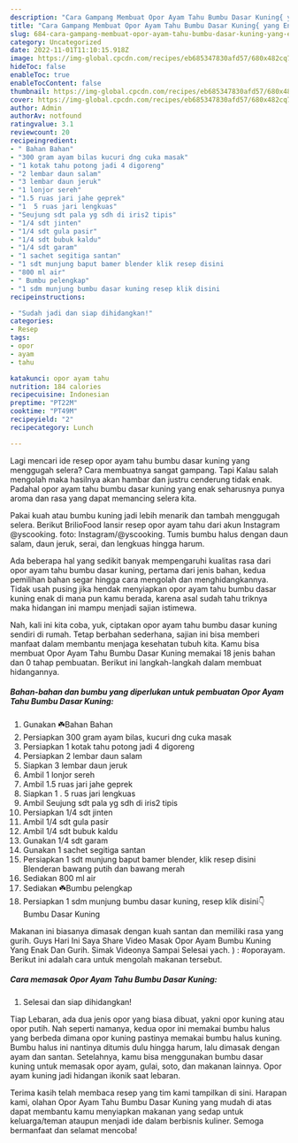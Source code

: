 ```yaml
---
description: "Cara Gampang Membuat Opor Ayam Tahu Bumbu Dasar Kuning{ yang Enak Banget,  Menu Buat lebaran"
title: "Cara Gampang Membuat Opor Ayam Tahu Bumbu Dasar Kuning{ yang Enak Banget,  Menu Buat lebaran"
slug: 684-cara-gampang-membuat-opor-ayam-tahu-bumbu-dasar-kuning-yang-enak-banget-menu-buat-lebaran
category: Uncategorized
date: 2022-11-01T11:10:15.918Z
image: https://img-global.cpcdn.com/recipes/eb685347830afd57/680x482cq70/opor-ayam-tahu-bumbu-dasar-kuning-foto-resep-utama.jpg
hideToc: false
enableToc: true
enableTocContent: false
thumbnail: https://img-global.cpcdn.com/recipes/eb685347830afd57/680x482cq70/opor-ayam-tahu-bumbu-dasar-kuning-foto-resep-utama.jpg
cover: https://img-global.cpcdn.com/recipes/eb685347830afd57/680x482cq70/opor-ayam-tahu-bumbu-dasar-kuning-foto-resep-utama.jpg
author: Admin
authorAv: notfound
ratingvalue: 3.1
reviewcount: 20
recipeingredient:
- " Bahan Bahan"
- "300 gram ayam bilas kucuri dng cuka masak"
- "1 kotak tahu potong jadi 4 digoreng"
- "2 lembar daun salam"
- "3 lembar daun jeruk"
- "1 lonjor sereh"
- "1.5 ruas jari jahe geprek"
- "1  5 ruas jari lengkuas"
- "Seujung sdt pala yg sdh di iris2 tipis"
- "1/4 sdt jinten"
- "1/4 sdt gula pasir"
- "1/4 sdt bubuk kaldu"
- "1/4 sdt garam"
- "1 sachet segitiga santan"
- "1 sdt munjung baput bamer blender klik resep disini                      Blenderan bawang putih dan bawang merah"
- "800 ml air"
- " Bumbu pelengkap"
- "1 sdm munjung bumbu dasar kuning resep klik disini                      Bumbu Dasar Kuning"
recipeinstructions:

- "Sudah jadi dan siap dihidangkan!"
categories:
- Resep
tags:
- opor
- ayam
- tahu

katakunci: opor ayam tahu 
nutrition: 184 calories
recipecuisine: Indonesian
preptime: "PT22M"
cooktime: "PT49M"
recipeyield: "2"
recipecategory: Lunch

---
```



Lagi mencari ide resep opor ayam tahu bumbu dasar kuning yang menggugah selera? Cara membuatnya sangat gampang. Tapi Kalau salah mengolah maka hasilnya akan hambar dan justru cenderung tidak enak. Padahal opor ayam tahu bumbu dasar kuning yang enak seharusnya punya aroma dan rasa yang dapat memancing selera kita.


Pakai kuah atau bumbu kuning jadi lebih menarik dan tambah menggugah selera. Berikut BrilioFood lansir resep opor ayam tahu dari akun Instagram @yscooking. foto: Instagram/@yscooking. Tumis bumbu halus dengan daun salam, daun jeruk, serai, dan lengkuas hingga harum.

Ada beberapa hal yang sedikit banyak mempengaruhi kualitas rasa dari opor ayam tahu bumbu dasar kuning, pertama dari jenis bahan, kedua pemilihan bahan segar hingga cara mengolah dan menghidangkannya. Tidak usah pusing jika hendak menyiapkan opor ayam tahu bumbu dasar kuning enak di mana pun kamu berada, karena asal sudah tahu triknya maka hidangan ini mampu menjadi sajian istimewa.


Nah, kali ini kita coba, yuk, ciptakan opor ayam tahu bumbu dasar kuning sendiri di rumah. Tetap berbahan sederhana, sajian ini bisa memberi manfaat dalam membantu menjaga kesehatan tubuh kita. Kamu bisa membuat Opor Ayam Tahu Bumbu Dasar Kuning memakai 18 jenis bahan dan 0 tahap pembuatan. Berikut ini langkah-langkah dalam membuat hidangannya.

<!--inarticleads1-->

##### Bahan-bahan dan bumbu yang diperlukan untuk pembuatan Opor Ayam Tahu Bumbu Dasar Kuning:

1. Gunakan  ☘️Bahan Bahan
1. Persiapkan 300 gram ayam bilas, kucuri dng cuka masak
1. Persiapkan 1 kotak tahu potong jadi 4 digoreng
1. Persiapkan 2 lembar daun salam
1. Siapkan 3 lembar daun jeruk
1. Ambil 1 lonjor sereh
1. Ambil 1.5 ruas jari jahe geprek
1. Siapkan 1 . 5 ruas jari lengkuas
1. Ambil Seujung sdt pala yg sdh di iris2 tipis
1. Persiapkan 1/4 sdt jinten
1. Ambil 1/4 sdt gula pasir
1. Ambil 1/4 sdt bubuk kaldu
1. Gunakan 1/4 sdt garam
1. Gunakan 1 sachet segitiga santan
1. Persiapkan 1 sdt munjung baput bamer blender, klik resep disini                      Blenderan bawang putih dan bawang merah
1. Sediakan 800 ml air
1. Sediakan  ☘️Bumbu pelengkap
1. Persiapkan 1 sdm munjung bumbu dasar kuning, resep klik disini👇                      Bumbu Dasar Kuning


Makanan ini biasanya dimasak dengan kuah santan dan memiliki rasa yang gurih. Guys Hari Ini Saya Share Video Masak Opor Ayam Bumbu Kuning Yang Enak Dan Gurih. Simak Videonya Sampai Selesai yach. ) : #oporayam. Berikut ini adalah cara untuk mengolah makanan tersebut. 

<!--inarticleads2-->

##### Cara memasak Opor Ayam Tahu Bumbu Dasar Kuning:


1. Selesai dan siap dihidangkan!

Tiap Lebaran, ada dua jenis opor yang biasa dibuat, yakni opor kuning atau opor putih. Nah seperti namanya, kedua opor ini memakai bumbu halus yang berbeda dimana opor kuning pastinya memakai bumbu halus kuning. Bumbu halus ini nantinya ditumis dulu hingga harum, lalu dimasak dengan ayam dan santan. Setelahnya, kamu bisa menggunakan bumbu dasar kuning untuk memasak opor ayam, gulai, soto, dan makanan lainnya. Opor ayam kuning jadi hidangan ikonik saat lebaran. 

Terima kasih telah membaca resep yang tim kami tampilkan di sini. Harapan kami, olahan Opor Ayam Tahu Bumbu Dasar Kuning yang mudah di atas dapat membantu kamu menyiapkan makanan yang sedap untuk keluarga/teman ataupun menjadi ide dalam berbisnis kuliner. Semoga bermanfaat dan selamat mencoba!
